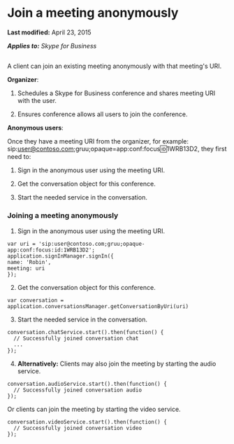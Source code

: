 
# Join a meeting anonymously

 **Last modified:** April 23, 2015

 _**Applies to:** Skype for Business_




## 

A client can join an existing meeting anonymously with that meeting's URI.

 **Organizer**:


1. Schedules a Skype for Business conference and shares meeting URI with the user.
    
2. Ensures conference allows all users to join the conference.
    
 **Anonymous users**:

Once they have a meeting URI from the organizer, for example: sip:user@contoso.com;gruu;opaque=app:conf:focus:id:1WRB13D2, they first need to:


1. Sign in the anonymous user using the meeting URI.
    
2. Get the conversation object for this conference.
    
3. Start the needed service in the conversation.
    

### Joining a meeting anonymously


1. Sign in the anonymous user using the meeting URI.
    
  ```
  var uri = 'sip:user@contoso.com;gruu;opaque-app:conf:focus:id:1WRB13D2';
application.signInManager.signIn({
  name: 'Robin',
  meeting: uri
});

  ```

2. Get the conversation object for this conference.
    
  ```
  var conversation = application.conversationsManager.getConversationByUri(uri)
  ```

3. Start the needed service in the conversation.
    
  ```
  conversation.chatService.start().then(function() {
	// Successfully joined conversation chat
	...
});
  ```

4.  **Alternatively:** Clients may also join the meeting by starting the audio service.
    
  ```
  conversation.audioService.start().then(function() {
	// Successfully joined conversation audio
});
  ```


Or clients can join the meeting by starting the video service.
    


  ```
  conversation.videoService.start().then(function() {
	// Successfully joined conversation video
});
  ```

